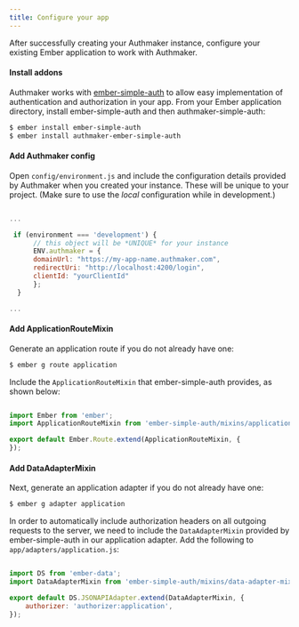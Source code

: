 ```yaml
---
title: Configure your app
---
```


After successfully creating your Authmaker instance, configure your existing Ember application to work with Authmaker.

#### Install addons

Authmaker works with [ember-simple-auth](https://ember-simple-auth.com/) to allow easy implementation of authentication and authorization in your app. From your Ember application directory, install ember-simple-auth and then authmaker-simple-auth:

```bash
$ ember install ember-simple-auth
$ ember install authmaker-ember-simple-auth
```

#### Add Authmaker config

Open `config/environment.js` and include the configuration details provided by Authmaker when you created your instance. These will be unique to your project. (Make sure to use the  _local_ configuration while in development.)

```javascript {data-filename=config/environment.js}

...

 if (environment === 'development') {
      // this object will be *UNIQUE* for your instance
      ENV.authmaker = {
      domainUrl: "https://my-app-name.authmaker.com",
      redirectUri: "http://localhost:4200/login",
      clientId: "yourClientId"
      };
  }

...
```

#### Add ApplicationRouteMixin

Generate an application route if you do not already have one:

```bash
$ ember g route application
```

Include the `ApplicationRouteMixin` that ember-simple-auth provides, as shown below:

```javascript {data-filename=app/routes/application.js}

import Ember from 'ember';
import ApplicationRouteMixin from 'ember-simple-auth/mixins/application-route-mixin';

export default Ember.Route.extend(ApplicationRouteMixin, {
});
```

#### Add DataAdapterMixin

Next, generate an application adapter if you do not already have one:

```bash
$ ember g adapter application
```

In order to automatically include authorization headers on all outgoing requests to the server, we need to include the `DataAdapterMixin` provided by ember-simple-auth in our application adapter. Add the following to `app/adapters/application.js`:

```javascript {data-filename=app/adapters/application.js}

import DS from 'ember-data';
import DataAdapterMixin from 'ember-simple-auth/mixins/data-adapter-mixin';

export default DS.JSONAPIAdapter.extend(DataAdapterMixin, {
    authorizer: 'authorizer:application',
});
```
